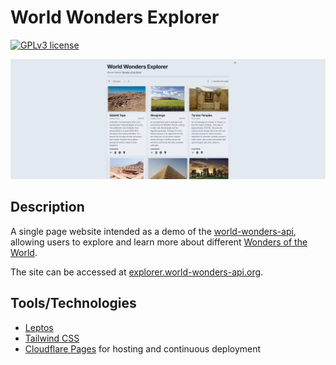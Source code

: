 # World Wonders Explorer

[![GPLv3 license](https://img.shields.io/badge/License-GPLv3-blue.svg)](./LICENSE)

[![Site Preview](public/preview.webp)](https://explorer.world-wonders-api.org)

## Description

A single page website intended as a demo of the [world-wonders-api](https://github.com/Rolv-Apneseth/world-wonders-api),
allowing users to explore and learn more about different [Wonders of the World](https://en.wikipedia.org/wiki/Wonders_of_the_World).

The site can be accessed at [explorer.world-wonders-api.org](https://explorer.world-wonders-api.org).

## Tools/Technologies

- [Leptos](https://leptos.dev/)
- [Tailwind CSS](https://tailwindcss.com/)
- [Cloudflare Pages](https://pages.cloudflare.com/) for hosting and continuous deployment
